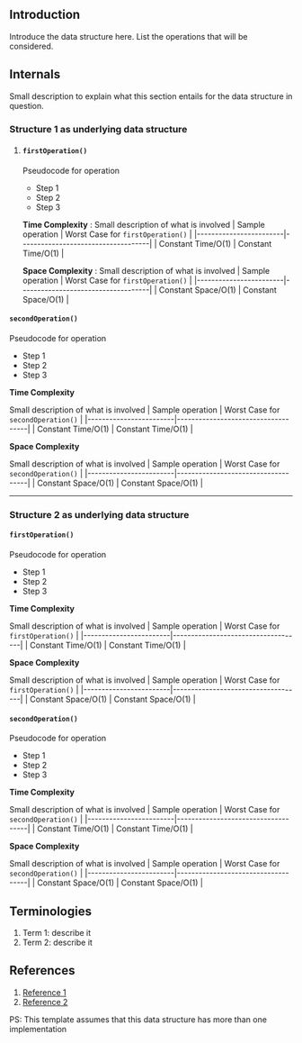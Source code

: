 ## Introduction
Introduce the data structure here. List the operations that will be considered.

## Internals
Small description to explain what this section entails for the data structure in question.

### Structure 1 as underlying data structure

1. #### `firstOperation()`
    Pseudocode for operation
    * Step 1
    * Step 2
    * Step 3

    **Time Complexity** : Small description of what is involved
    | Sample operation       | Worst Case for `firstOperation()`  |
    |------------------------|------------------------------------|
    | Constant Time/O(1)     | Constant Time/O(1)                 |

    **Space Complexity** : Small description of what is involved
    | Sample operation       | Worst Case for `firstOperation()`  |
    |------------------------|------------------------------------|
    | Constant Space/O(1)    | Constant Space/O(1)                |

#### `secondOperation()`
Pseudocode for operation
* Step 1
* Step 2
* Step 3

**Time Complexity**

Small description of what is involved
| Sample operation       | Worst Case for `secondOperation()` |
|------------------------|------------------------------------|
| Constant Time/O(1)     | Constant Time/O(1)                 |

**Space Complexity**

Small description of what is involved
| Sample operation       | Worst Case for `secondOperation()` |
|------------------------|------------------------------------|
| Constant Space/O(1)    | Constant Space/O(1)                |

---


### Structure 2 as underlying data structure

#### `firstOperation()`
Pseudocode for operation
* Step 1
* Step 2
* Step 3

**Time Complexity**

Small description of what is involved
| Sample operation       | Worst Case for `firstOperation()`  |
|------------------------|------------------------------------|
| Constant Time/O(1)     | Constant Time/O(1)                 |

**Space Complexity**

Small description of what is involved
| Sample operation       | Worst Case for `firstOperation()`  |
|------------------------|------------------------------------|
| Constant Space/O(1)     | Constant Space/O(1)               |

#### `secondOperation()`
Pseudocode for operation
* Step 1
* Step 2
* Step 3

**Time Complexity**

Small description of what is involved
| Sample operation       | Worst Case for `secondOperation()` |
|------------------------|------------------------------------|
| Constant Time/O(1)     | Constant Time/O(1)                 |

**Space Complexity**

Small description of what is involved
| Sample operation       | Worst Case for `secondOperation()` |
|------------------------|------------------------------------|
| Constant Space/O(1)    | Constant Space/O(1)                |

## Terminologies
1. Term 1: describe it
2. Term 2: describe it

## References
1. [Reference 1](link-to-reference)
2. [Reference 2](link-to-reference)

PS: This template assumes that this data structure has more than one implementation